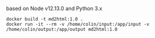based on Node v12.13.0 and Python 3.x

```
docker build -t md2html:1.0 .
docker run -it --rm -v /home/colin/input:/app/input -v /home/colin/output:/app/output md2html:1.0
```